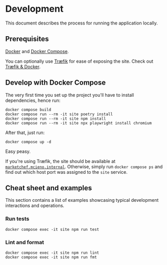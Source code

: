 # Development

This document describes the process for running the application locally.

## Prerequisites

[Docker](https://www.docker.com/) and [Docker Compose](https://docs.docker.com/compose/).

You can optionally use [Træfik](https://containo.us/traefik/) for ease of
exposing the site.
Check out [Træfik & Docker](https://doc.traefik.io/traefik/providers/docker/).

## Develop with Docker Compose

The very first time you set up the project you'll have to install dependencies,
hence run:

```shell
docker compose build
docker compose run --rm -it site poetry install
docker compose run --rm -it site npm install
docker compose run --rm -it site npx playwright install chromium
```

After that, just run:

```shell
docker compose up -d
```

Easy peasy.

If you're using Træfik, the site should be available at [`marketchef.mcieno.internal`](https://marketchef.mcieno.internal).
Otherwise, simply run `docker compose ps` and find out which host port was
assigned to the `site` service.

## Cheat sheet and examples

This section contains a list of examples showcasing typical development
interactions and operations.

### Run tests

```shell
docker compose exec -it site npm run test
```

### Lint and format

```shell
docker compose exec -it site npm run lint
docker compose exec -it site npm run fmt
```
